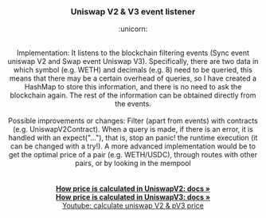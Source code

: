 <!-- PROJECT LOGO -->
<br />
<div align="center">

  <h3 align="center">Uniswap V2 & V3 event listener</h3> :unicorn:

  <p align="center"> <br />
    Implementation: It listens to the blockchain filtering events (Sync event uniswap V2 and Swap event Uniswap V3). Specifically, there are two data in which symbol (e.g. WETH) and decimals (e.g. 8) need to be queried, this means that there may be a certain overhead of queries, so I have created a HashMap to store this information, and there is no need to ask the blockchain again. The rest of the information can be obtained directly from the events.
    <br /> <br />
    Possible improvements or changes: Filter (apart from events) with contracts (e.g. UniswapV2Contract). When a query is made, if there is an error, it is handled with an expect("..."), that is, stop an panic! the runtime execution (it can be changed with a try!). A more advanced implementation would be to get the optimal price of a pair (e.g. WETH/USDC), through routes with other pairs, or by looking in the mempool
    <br />
    <br />
    <br />
    <a href="https://docs.uniswap.org/sdk/v2/guides/pricing"><strong>How price is calculated in UniswapV2: docs »</strong></a>
    <br />
    <a href="https://docs.uniswap.org/sdk/v3/guides/fetching-prices"><strong>How price is calculated in UniswapV3: docs »</strong></a>
    <br />
    <a href="https://www.youtube.com/watch?v=hKhdQl126Ys">Youtube: calculate uniswap V2 & pV3 price</a>
  </p>
</div>
